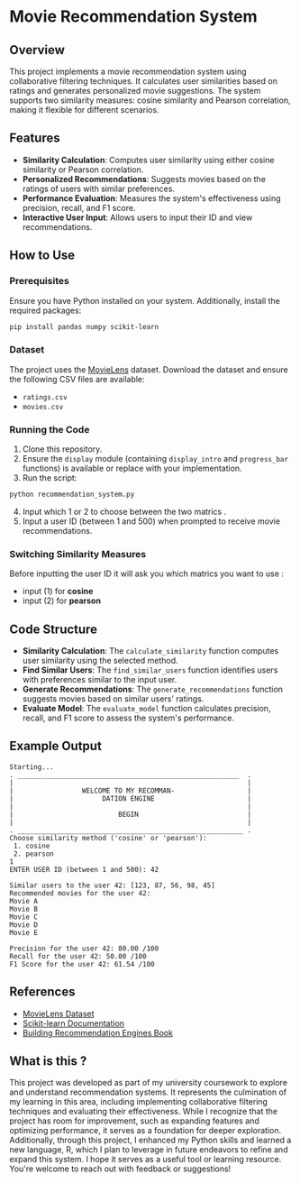 # Movie Recommendation System

## Overview
This project implements a movie recommendation system using collaborative filtering techniques. It calculates user similarities based on ratings and generates personalized movie suggestions. The system supports two similarity measures: cosine similarity and Pearson correlation, making it flexible for different scenarios.

## Features
- **Similarity Calculation**: Computes user similarity using either cosine similarity or Pearson correlation.
- **Personalized Recommendations**: Suggests movies based on the ratings of users with similar preferences.
- **Performance Evaluation**: Measures the system's effectiveness using precision, recall, and F1 score.
- **Interactive User Input**: Allows users to input their ID and view recommendations.

## How to Use

### Prerequisites
Ensure you have Python installed on your system. Additionally, install the required packages:

```bash
pip install pandas numpy scikit-learn
```

### Dataset
The project uses the [MovieLens](https://grouplens.org/datasets/movielens/) dataset. Download the dataset and ensure the following CSV files are available:
- `ratings.csv`
- `movies.csv`

### Running the Code
1. Clone this repository.
2. Ensure the `display` module (containing `display_intro` and `progress_bar` functions) is available or replace with your implementation.
3. Run the script:

```bash
python recommendation_system.py
```
4. Input which 1 or 2 to choose between the two matrics . 
5. Input a user ID (between 1 and 500) when prompted to receive movie recommendations.

### Switching Similarity Measures
Before inputting the user ID it will ask you which matrics you want to use :
- input (1) for **cosine**
- input (2) for **pearson**

## Code Structure
- **Similarity Calculation**: The `calculate_similarity` function computes user similarity using the selected method.
- **Find Similar Users**: The `find_similar_users` function identifies users with preferences similar to the input user.
- **Generate Recommendations**: The `generate_recommendations` function suggests movies based on similar users' ratings.
- **Evaluate Model**: The `evaluate_model` function calculates precision, recall, and F1 score to assess the system's performance.

## Example Output
```plaintext
Starting...
. _______________________________________________________  .
|                                                          |
|                 WELCOME TO MY RECOMMAN-                  |
|                      DATION ENGINE                       |
|                                                          |
|                          BEGIN                           |
|                                                          |
. ________________________________________________________ .
Choose similarity method ('cosine' or 'pearson'):
 1. cosine
 2. pearson
1
ENTER USER ID (between 1 and 500): 42

Similar users to the user 42: [123, 87, 56, 98, 45]
Recommended movies for the user 42:
Movie A
Movie B
Movie C
Movie D
Movie E

Precision for the user 42: 80.00 /100
Recall for the user 42: 50.00 /100
F1 Score for the user 42: 61.54 /100
```

## References
- [MovieLens Dataset](https://grouplens.org/datasets/movielens/)
- [Scikit-learn Documentation](https://scikit-learn.org/)
- [Building Recommendation Engines Book](https://unidel.edu.ng/focelibrary/books/Gorakala,%20Suresh%20K%20-%20Building%20recommendation%20engines_%20understand%20your%20data%20and%20user%20preferences%20to%20make%20intelligent,%20accurate,%20and%20profitable%20decisions-Packt%20Publishing%20(2016).pdf)

## What is this ?
This project was developed as part of my university coursework to explore and understand recommendation systems. It represents the culmination of my learning in this area, including implementing collaborative filtering techniques and evaluating their effectiveness. While I recognize that the project has room for improvement, such as expanding features and optimizing performance, it serves as a foundation for deeper exploration. Additionally, through this project, I enhanced my Python skills and learned a new language, R, which I plan to leverage in future endeavors to refine and expand this system.
I hope it serves as a useful tool or learning resource. You're welcome to reach out with feedback or suggestions!
